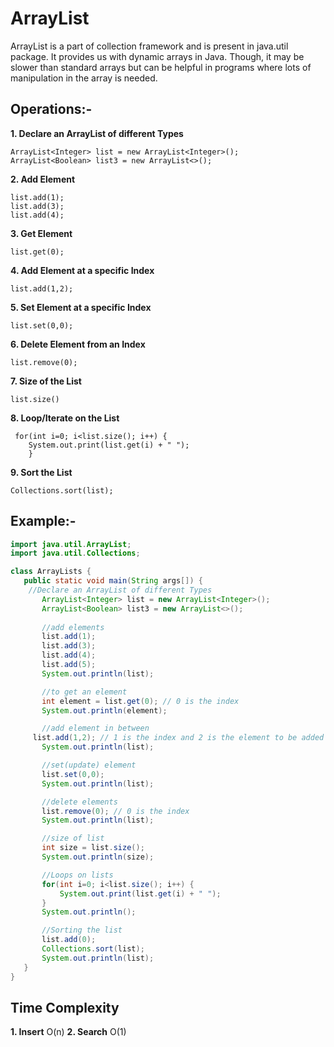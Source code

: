 # ArrayList
ArrayList is a part of collection framework and is present in java.util package. It provides us with dynamic arrays in Java. Though, it may be slower than standard arrays but can be helpful in programs where lots of manipulation in the array is needed.

## Operations:-
**1. Declare an ArrayList of different Types**
```
ArrayList<Integer> list = new ArrayList<Integer>();
ArrayList<Boolean> list3 = new ArrayList<>();
```
**2. Add Element**
```
list.add(1);
list.add(3);
list.add(4);
```
**3. Get Element**
```
list.get(0);
```
**4. Add Element at a specific Index**
```
list.add(1,2);
```
**5. Set Element at a specific Index**
```
list.set(0,0);
```
**6. Delete Element from an Index**
```
list.remove(0);
```
**7. Size of the List**
```
list.size()
```
**8. Loop/Iterate on the List**
```
 for(int i=0; i<list.size(); i++) {
    System.out.print(list.get(i) + " ");
    }
```
**9. Sort the List**
```
Collections.sort(list);
```
## Example:-
```java
import java.util.ArrayList;
import java.util.Collections;

class ArrayLists {
   public static void main(String args[]) {
    //Declare an ArrayList of different Types
       ArrayList<Integer> list = new ArrayList<Integer>();
       ArrayList<Boolean> list3 = new ArrayList<>();
      
       //add elements
       list.add(1);
       list.add(3);
       list.add(4);
       list.add(5);
       System.out.println(list);

       //to get an element
       int element = list.get(0); // 0 is the index
       System.out.println(element);

       //add element in between
     list.add(1,2); // 1 is the index and 2 is the element to be added
       System.out.println(list);

       //set(update) element
       list.set(0,0);
       System.out.println(list);

       //delete elements
       list.remove(0); // 0 is the index
       System.out.println(list);

       //size of list
       int size = list.size();
       System.out.println(size);

       //Loops on lists
       for(int i=0; i<list.size(); i++) {
           System.out.print(list.get(i) + " ");
       }
       System.out.println();

       //Sorting the list
       list.add(0);
       Collections.sort(list);
       System.out.println(list);
   }
}
```

## Time Complexity
**1. Insert** O(n)
**2. Search** O(1)